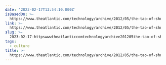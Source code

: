 ```yaml
---
date: '2023-02-17T13:54:10.000Z'
isBasedOn: >-
  https://www.theatlantic.com/technology/archive/2012/05/the-tao-of-shutterstock-what-makes-a-stock-photo-a-stock-photo/257280/
link: >-
  https://www.theatlantic.com/technology/archive/2012/05/the-tao-of-shutterstock-what-makes-a-stock-photo-a-stock-photo/257280/
slug: >-
  2023-02-17-httpswwwtheatlanticcomtechnologyarchive201205the-tao-of-shutterstock-what-makes-a-stock-photo-a-stock-photo257280
tags:
  - culture
title: >-
  https://www.theatlantic.com/technology/archive/2012/05/the-tao-of-shutterstock-what-makes-a-stock-photo-a-stock-photo/257280/
---
```


